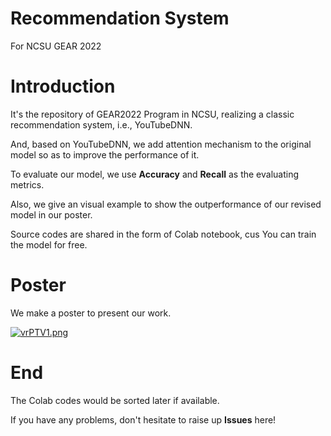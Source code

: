 # Recommendation System
For NCSU GEAR 2022
# Introduction
It's the repository of GEAR2022 Program in NCSU, realizing a classic recommendation system, i.e., YouTubeDNN.

And, based on YouTubeDNN, we add attention mechanism to the original model so as to improve the performance of it.

To evaluate our model, we use **Accuracy** and **Recall** as the evaluating metrics.

Also, we give an visual example to show the outperformance of our revised model in our poster.

Source codes are shared in the form of Colab notebook, cus You can train the model for free.

# Poster
We make a poster to present our work.

[![vrPTV1.png](https://s1.ax1x.com/2022/08/18/vrPTV1.png)](https://imgchr.com/i/vrPTV1)

# End
The Colab codes would be sorted later if available.

If you have any problems, don't hesitate to raise up **Issues** here!
